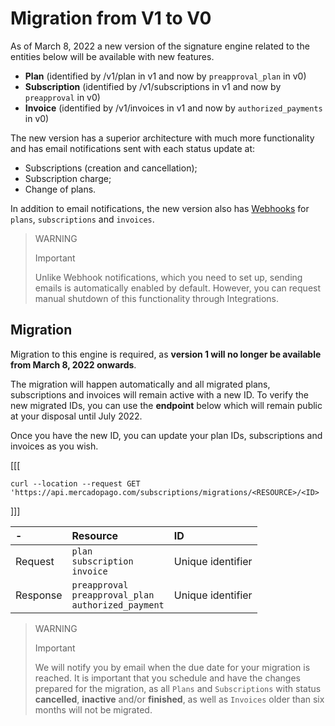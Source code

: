 # Migration from V1 to V0

As of March 8, 2022 a new version of the signature engine related to the entities below will be available with new features.

* **Plan** (identified by /v1/plan in v1 and now by `preapproval_plan` in v0)
* **Subscription** (identified by /v1/subscriptions in v1 and now by `preapproval` in v0)
* **Invoice** (identified by /v1/invoices in v1 and now by `authorized_payments` in v0)

The new version has a superior architecture with much more functionality and has email notifications sent with each status update at:

* Subscriptions (creation and cancellation);
* Subscription charge;
* Change of plans.

In addition to email notifications, the new version also has [Webhooks](https://www.mercadopago[FAKER][URL][DOMAIN]/developers/en/guides/notifications/webhooks) for `plans`, `subscriptions` and `invoices`.

> WARNING
>
> Important
>
> Unlike Webhook notifications, which you need to set up, sending emails is automatically enabled by default. However, you can request manual shutdown of this functionality through Integrations.

## Migration

Migration to this engine is required, as **version 1 will no longer be available from March 8, 2022 onwards**.

The migration will happen automatically and all migrated plans, subscriptions and invoices will remain active with a new ID. To verify the new migrated IDs, you can use the **endpoint** below which will remain public at your disposal until July 2022.

Once you have the new ID, you can update your plan IDs, subscriptions and invoices as you wish.

[[[
```curl
curl --location --request GET 'https://api.mercadopago.com/subscriptions/migrations/<RESOURCE>/<ID>
```
]]]

| - | Resource | ID |
| :--- | :--- | :--- |
| Request | `plan` <br/> `subscription` <br/>`invoice` | Unique identifier |
| Response | `preapproval` <br/> `preapproval_plan` <br/> `authorized_payment`| Unique identifier |

> WARNING
>
> Important
>
> We will notify you by email when the due date for your migration is reached. It is important that you schedule and have the changes prepared for the migration, as all `Plans` and `Subscriptions` with status **cancelled**, **inactive** and/or **finished**, as well as `Invoices` older than six months will not be migrated.